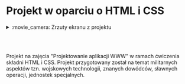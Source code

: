# Projekt w oparciu o HTML i CSS

<details><summary>:movie_camera: Zrzuty ekranu z projektu</summary>
<p align="center">
  <img src="https://github.com/trolit/Moje.dokumenty/blob/master/Projekty%20stron(PA%20WWW)/img/p1/1.PNG" height="350" /><br/><br/><br/>
  <img src="https://github.com/trolit/Moje.dokumenty/blob/master/Projekty%20stron(PA%20WWW)/img/p1/2.PNG" height="350" /> <br/><br/><br/>
  <img src="https://github.com/trolit/Moje.dokumenty/blob/master/Projekty%20stron(PA%20WWW)/img/p1/3.PNG" height="350" /> <br/><br/><br/>
  <img src="https://github.com/trolit/Moje.dokumenty/blob/master/Projekty%20stron(PA%20WWW)/img/p1/4.PNG" height="350" />
</p>
</details>

<br/><br/>

Projekt na zajęcia "Projektowanie aplikacji WWW" w ramach ćwiczenia składni HTML i CSS. Projekt przygotowany został na temat
militarnych aspektów tzn. wojskowych technologii, znanych dowódców, sławnych operacji, jednostek specjalnych. 



